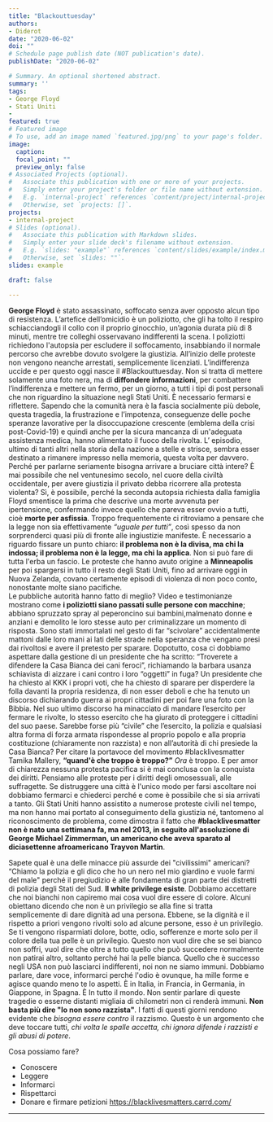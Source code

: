 ```yaml
---
title: "Blackouttuesday"
authors:
- Diderot
date: "2020-06-02"
doi: ""
# Schedule page publish date (NOT publication's date).
publishDate: "2020-06-02"

# Summary. An optional shortened abstract.
summary: ''
tags:
- George Floyd
- Stati Uniti
-
featured: true
# Featured image
# To use, add an image named `featured.jpg/png` to your page's folder.
image:
  caption:
  focal_point: ""
  preview_only: false
# Associated Projects (optional).
#   Associate this publication with one or more of your projects.
#   Simply enter your project's folder or file name without extension.
#   E.g. `internal-project` references `content/project/internal-project/index.md`.
#   Otherwise, set `projects: []`.
projects:
- internal-project
# Slides (optional).
#   Associate this publication with Markdown slides.
#   Simply enter your slide deck's filename without extension.
#   E.g. `slides: "example"` references `content/slides/example/index.md`.
#   Otherwise, set `slides: ""`.
slides: example

draft: false

---
```

**George Floyd** è stato assassinato, soffocato senza aver opposto alcun tipo di resistenza. L’artefice dell’omicidio è un poliziotto, che gli ha tolto il respiro schiacciandogli il collo con il proprio ginocchio, un’agonia durata più di 8 minuti, mentre tre colleghi osservavano indifferenti la scena.
I poliziotti richiedono l'autopsia per escludere il soffocamento, insabbiando il normale percorso che avrebbe dovuto svolgere la giustizia. All’inizio delle proteste non vengono neanche arrestati, semplicemente licenziati.
L’indifferenza uccide e per questo oggi nasce il #Blackouttuesday.
Non si tratta di mettere solamente una foto nera, ma di **diffondere informazioni**, per combattere l’indifferenza e mettere un fermo, per un giorno, a tutti i tipi di post personali che non riguardino la situazione negli Stati Uniti.
È necessario fermarsi e riflettere.
Sapendo che la comunità nera è la fascia socialmente più debole, questa tragedia, la frustrazione e l’impotenza, conseguenze delle poche speranze lavorative per la disoccupazione crescente (emblema della crisi post-Covid-19) e quindi anche per la sicura mancanza di un'adeguata assistenza medica, hanno alimentato il fuoco della rivolta.
L’ episodio, ultimo di tanti altri nella storia della nazione a stelle e strisce, sembra esser destinato a rimanere impresso nella memoria, questa volta per davvero.
Perché per parlarne seriamente bisogna arrivare a bruciare città intere?
È mai possibile che nel ventunesimo secolo, nel cuore della civiltà occidentale, per avere giustizia il privato debba ricorrere alla protesta violenta?
Sì, è possibile, perché la seconda autopsia richiesta dalla famiglia Floyd smentisce la prima che descrive una morte avvenuta per ipertensione, confermando invece quello che pareva esser ovvio a tutti, cioè **morte per asfissia**.
Troppo frequentemente ci ritroviamo a pensare che la legge non sia effettivamente *“uguale per tutti”*, così spesso da non sorprenderci quasi più di fronte alle ingiustizie manifeste.
È necessario a riguardo fissare un punto chiaro: **il problema non è la divisa, ma chi la indossa; il problema non è la legge, ma chi la applica**.
Non si può fare di tutta l'erba un fascio.
Le proteste che hanno avuto origine a **Minneapolis** per poi spargersi in tutto il resto degli Stati Uniti, fino ad arrivare oggi in Nuova Zelanda, covano certamente episodi di violenza di non poco conto, nonostante molte siano pacifiche.  
Le pubbliche autorità hanno fatto di meglio?
Video e testimonianze mostrano come **i poliziotti siano passati sulle persone con macchine**; abbiano spruzzato spray al peperoncino sui bambini,malmenato donne e anziani e demolito le loro stesse auto per criminalizzare un momento di risposta.
Sono stati immortalati nel gesto di far “scivolare” accidentalmente mattoni dalle loro mani ai lati delle strade nella speranza che vengano presi dai rivoltosi e avere il pretesto per sparare.
Dopotutto, cosa ci dobbiamo aspettare dalla gestione di un presidente che ha scritto: “Troverete a difendere la Casa Bianca dei cani feroci”, richiamando la barbara usanza schiavista di aizzare i cani contro i loro “oggetti” in fuga?
Un presidente che ha chiesto al KKK i propri voti, che ha chiesto di sparare per disperdere la folla davanti la propria residenza, di non esser deboli e che ha tenuto un discorso dichiarando guerra ai propri cittadini per poi fare una foto con la Bibbia. Nel suo ultimo discorso ha minacciato di mandare l’esercito per fermare le rivolte, lo stesso esercito che ha giurato di proteggere i cittadini del suo paese.
Sarebbe forse più “civile” che l’esercito, la polizia e qualsiasi altra forma di forza armata rispondesse al proprio popolo e alla propria costituzione (chiaramente non razzista) e non all’autorità di chi presiede la Casa Bianca?
Per citare la portavoce del movimento #blacklivesmatter Tamika Mallery, **“quand'è che troppo è troppo?”**
*Ora* è troppo.
E per amor di chiarezza nessuna protesta pacifica si è mai conclusa con la conquista dei diritti.
Pensiamo alle proteste per i diritti degli omosessuali, alle suffragette.
Se distruggere una città è l'unico modo per farsi ascoltare noi dobbiamo fermarci e chiederci perché e come è possibile che si sia arrivati a tanto. Gli Stati Uniti hanno assistito a numerose proteste civili nel tempo, ma non hanno mai portato al conseguimento della giustizia né, tantomeno al riconoscimento de problema, come dimostra il fatto che **#blacklivesmatter non è nato una settimana fa, ma nel 2013, in seguito all'assoluzione di George Michael Zimmerman, un americano che aveva sparato al diciasettenne afroamericano Trayvon Martin**.

Sapete qual è una delle minacce più assurde dei "civilissimi" americani?
“Chiamo la polizia e gli dico che ho un nero nel mio giardino e vuole farmi del male" perché il pregiudizio è alle fondamenta di gran parte dei distretti di polizia degli Stati del Sud.
**Il white privilege esiste**.
Dobbiamo accettare che noi bianchi non capiremo mai cosa vuol dire essere di colore.
Alcuni obiettano dicendo che non è un privilegio se alla fine si tratta semplicemente di dare dignità ad una persona.
Ebbene, se la dignità e il rispetto a priori vengono rivolti solo ad alcune persone, esso *è* un privilegio.
Se ti vengono risparmiati dolore, botte, odio, sofferenze e morte solo per il colore della tua pelle è un privilegio.
Questo non vuol dire che se sei bianco non soffri, vuol dire che oltre a tutto quello che può succedere normalmente non patirai altro, soltanto perché hai la pelle bianca.
Quello che è successo negli USA non può lasciarci indifferenti, noi non ne siamo immuni. Dobbiamo parlare, dare voce, informarci perché l'odio è ovunque, ha mille forme e agisce quando meno te lo aspetti.
È in Italia, in Francia, in Germania, in Giappone, in Spagna.
È In tutto il mondo.
Non sentir parlare di queste tragedie o esserne distanti migliaia di chilometri non ci renderà immuni.
**Non basta più dire "Io non sono razzista"**.
I fatti di questi giorni rendono evidente che *bisogna essere contro* il razzismo.
Questo è un argomento che deve toccare tutti, *chi volta le spalle accetta, chi ignora difende i razzisti e gli abusi di potere*.


Cosa possiamo fare?
- Conoscere
- Leggere
- Informarci
- Rispettarci
- Donare e firmare petizioni      https://blacklivesmatters.carrd.com/
---
